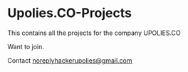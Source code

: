 # Upolies.CO-Projects

This contains all the projects for the company UPOLIES.CO

Want to join.

Contact noreplyhackerupolies@gmail.com


